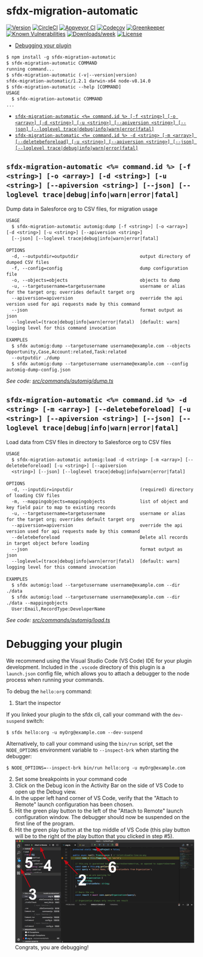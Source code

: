 sfdx-migration-automatic
========================



[![Version](https://img.shields.io/npm/v/sfdx-migration-automatic.svg)](https://npmjs.org/package/sfdx-migration-automatic)
[![CircleCI](https://circleci.com/gh/stomita/sfdx-migration-automatic/tree/master.svg?style=shield)](https://circleci.com/gh/stomita/sfdx-migration-automatic/tree/master)
[![Appveyor CI](https://ci.appveyor.com/api/projects/status/github/stomita/sfdx-migration-automatic?branch=master&svg=true)](https://ci.appveyor.com/project/heroku/sfdx-migration-automatic/branch/master)
[![Codecov](https://codecov.io/gh/stomita/sfdx-migration-automatic/branch/master/graph/badge.svg)](https://codecov.io/gh/stomita/sfdx-migration-automatic)
[![Greenkeeper](https://badges.greenkeeper.io/stomita/sfdx-migration-automatic.svg)](https://greenkeeper.io/)
[![Known Vulnerabilities](https://snyk.io/test/github/stomita/sfdx-migration-automatic/badge.svg)](https://snyk.io/test/github/stomita/sfdx-migration-automatic)
[![Downloads/week](https://img.shields.io/npm/dw/sfdx-migration-automatic.svg)](https://npmjs.org/package/sfdx-migration-automatic)
[![License](https://img.shields.io/npm/l/sfdx-migration-automatic.svg)](https://github.com/stomita/sfdx-migration-automatic/blob/master/package.json)

<!-- toc -->
* [Debugging your plugin](#debugging-your-plugin)
<!-- tocstop -->
<!-- install -->
<!-- usage -->
```sh-session
$ npm install -g sfdx-migration-automatic
$ sfdx-migration-automatic COMMAND
running command...
$ sfdx-migration-automatic (-v|--version|version)
sfdx-migration-automatic/1.2.1 darwin-x64 node-v8.14.0
$ sfdx-migration-automatic --help [COMMAND]
USAGE
  $ sfdx-migration-automatic COMMAND
...
```
<!-- usagestop -->
<!-- commands -->
* [`sfdx-migration-automatic <%= command.id %> [-f <string>] [-o <array>] [-d <string>] [-u <string>] [--apiversion <string>] [--json] [--loglevel trace|debug|info|warn|error|fatal]`](#sfdx-migration-automatic--commandid---f-string--o-array--d-string--u-string---apiversion-string---json---loglevel-tracedebuginfowarnerrorfatal)
* [`sfdx-migration-automatic <%= command.id %> -d <string> [-m <array>] [--deletebeforeload] [-u <string>] [--apiversion <string>] [--json] [--loglevel trace|debug|info|warn|error|fatal]`](#sfdx-migration-automatic--commandid---d-string--m-array---deletebeforeload--u-string---apiversion-string---json---loglevel-tracedebuginfowarnerrorfatal)

## `sfdx-migration-automatic <%= command.id %> [-f <string>] [-o <array>] [-d <string>] [-u <string>] [--apiversion <string>] [--json] [--loglevel trace|debug|info|warn|error|fatal]`

Dump data in Salesforce org to CSV files, for migration usage

```
USAGE
  $ sfdx-migration-automatic automig:dump [-f <string>] [-o <array>] [-d <string>] [-u <string>] [--apiversion <string>] 
  [--json] [--loglevel trace|debug|info|warn|error|fatal]

OPTIONS
  -d, --outputdir=outputdir                       output directory of dumped CSV files
  -f, --config=config                             dump configuration file
  -o, --objects=objects                           objects to dump
  -u, --targetusername=targetusername             username or alias for the target org; overrides default target org
  --apiversion=apiversion                         override the api version used for api requests made by this command
  --json                                          format output as json
  --loglevel=(trace|debug|info|warn|error|fatal)  [default: warn] logging level for this command invocation

EXAMPLES
  $ sfdx automig:dump --targetusername username@example.com --objects Opportunity,Case,Account:related,Task:related 
  --outputdir ./dump
  $ sfdx automig:dump --targetusername username@example.com --config automig-dump-config.json
```

_See code: [src/commands/automig/dump.ts](https://github.com/stomita/sfdx-migration-automatic/blob/v1.2.1/src/commands/automig/dump.ts)_

## `sfdx-migration-automatic <%= command.id %> -d <string> [-m <array>] [--deletebeforeload] [-u <string>] [--apiversion <string>] [--json] [--loglevel trace|debug|info|warn|error|fatal]`

Load data from CSV files in directory to Salesforce org to CSV files

```
USAGE
  $ sfdx-migration-automatic automig:load -d <string> [-m <array>] [--deletebeforeload] [-u <string>] [--apiversion 
  <string>] [--json] [--loglevel trace|debug|info|warn|error|fatal]

OPTIONS
  -d, --inputdir=inputdir                         (required) directory of loading CSV files
  -m, --mappingobjects=mappingobjects             list of object and key field pair to map to existing records
  -u, --targetusername=targetusername             username or alias for the target org; overrides default target org
  --apiversion=apiversion                         override the api version used for api requests made by this command
  --deletebeforeload                              Delete all records in target object before loading
  --json                                          format output as json
  --loglevel=(trace|debug|info|warn|error|fatal)  [default: warn] logging level for this command invocation

EXAMPLES
  $ sfdx automig:load --targetusername username@example.com --dir ./data
  $ sfdx automig:load --targetusername username@example.com --dir ./data --mappingobjects 
  User:Email,RecordType:DeveloperName
```

_See code: [src/commands/automig/load.ts](https://github.com/stomita/sfdx-migration-automatic/blob/v1.2.1/src/commands/automig/load.ts)_
<!-- commandsstop -->
<!-- debugging-your-plugin -->
# Debugging your plugin
We recommend using the Visual Studio Code (VS Code) IDE for your plugin development. Included in the `.vscode` directory of this plugin is a `launch.json` config file, which allows you to attach a debugger to the node process when running your commands.

To debug the `hello:org` command: 
1. Start the inspector
  
If you linked your plugin to the sfdx cli, call your command with the `dev-suspend` switch: 
```sh-session
$ sfdx hello:org -u myOrg@example.com --dev-suspend
```
  
Alternatively, to call your command using the `bin/run` script, set the `NODE_OPTIONS` environment variable to `--inspect-brk` when starting the debugger:
```sh-session
$ NODE_OPTIONS=--inspect-brk bin/run hello:org -u myOrg@example.com
```

2. Set some breakpoints in your command code
3. Click on the Debug icon in the Activity Bar on the side of VS Code to open up the Debug view.
4. In the upper left hand corner of VS Code, verify that the "Attach to Remote" launch configuration has been chosen.
5. Hit the green play button to the left of the "Attach to Remote" launch configuration window. The debugger should now be suspended on the first line of the program. 
6. Hit the green play button at the top middle of VS Code (this play button will be to the right of the play button that you clicked in step #5).
<br><img src=".images/vscodeScreenshot.png" width="480" height="278"><br>
Congrats, you are debugging!
